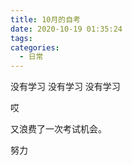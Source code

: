 ```yaml
---
title: 10月的自考
date: 2020-10-19 01:35:24
tags:
categories:
  - 日常
---
```


没有学习  没有学习  没有学习

哎

又浪费了一次考试机会。

努力
